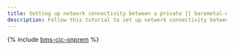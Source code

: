 ```yaml
---
title: Setting up network connectivity between a private {{ baremetal-name }} subnet and on-prem resources
description: Follow this tutorial to set up network connectivity between a {{ baremetal-full-name }} private subnet and on-prem resources using {{ interconnect-name }}.
---
```


{% include [bms-cic-onprem](../../_tutorials/routing/bms-cic-onprem.md) %}
